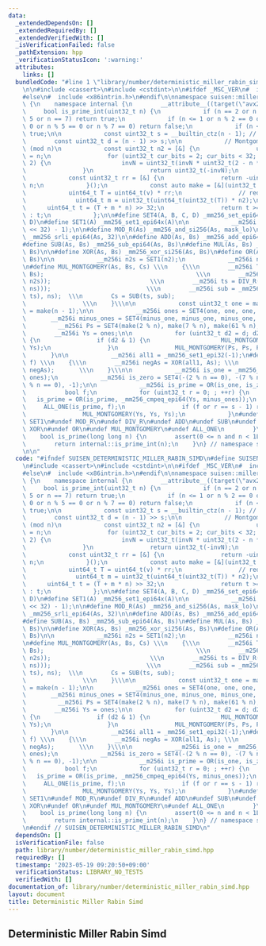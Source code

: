 ```yaml
---
data:
  _extendedDependsOn: []
  _extendedRequiredBy: []
  _extendedVerifiedWith: []
  _isVerificationFailed: false
  _pathExtension: hpp
  _verificationStatusIcon: ':warning:'
  attributes:
    links: []
  bundledCode: "#line 1 \"library/number/deterministic_miller_rabin_simd.hpp\"\n\n\
    \n\n#include <cassert>\n#include <cstdint>\n\n#ifdef _MSC_VER\n#  include <intrin.h>\n\
    #else\n#  include <x86intrin.h>\n#endif\n\nnamespace suisen::miller_rabin_simd\
    \ {\n    namespace internal {\n        __attribute__((target(\"avx2\")))\n   \
    \     bool is_prime_int(uint32_t n) {\n            if (n == 2 or n == 3 or n ==\
    \ 5 or n == 7) return true;\n            if (n <= 1 or n % 2 == 0 or n % 3 ==\
    \ 0 or n % 5 == 0 or n % 7 == 0) return false;\n            if (n < 121) return\
    \ true;\n\n            const uint32_t s = __builtin_ctz(n - 1); // >= 1\n    \
    \        const uint32_t d = (n - 1) >> s;\n\n            // Montgomery Reduction\
    \ (mod n)\n            const uint32_t n2 = [&] {\n                uint64_t invN\
    \ = n;\n                for (uint32_t cur_bits = 2; cur_bits < 32; cur_bits *=\
    \ 2) {\n                    invN = uint32_t(invN * uint32_t(2 - n * invN));\n\
    \                }\n                return uint32_t(-invN);\n            }();\n\
    \            const uint32_t rr = [&] {\n                return -uint64_t(n) %\
    \ n;\n            }();\n            const auto make = [&](uint32_t v) {\n    \
    \            uint64_t T = uint64_t(v) * rr;\n                // reduce(T)\n  \
    \              uint64_t m = uint32_t(uint64_t(uint32_t(T)) * n2);\n          \
    \      uint64_t t = (T + m * n) >> 32;\n                return t >= n ? t - n\
    \ : t;\n            };\n\n#define SET4(A, B, C, D) _mm256_set_epi64x(A, B, C,\
    \ D)\n#define SET1(A) _mm256_set1_epi64x(A)\n\n            __m256i mask_lo = SET1((uint64_t(1)\
    \ << 32) - 1);\n\n#define MOD_R(As) _mm256_and_si256(As, mask_lo)\n#define DIV_R(As)\
    \ _mm256_srli_epi64(As, 32)\n\n#define ADD(As, Bs) _mm256_add_epi64(As, Bs)\n\
    #define SUB(As, Bs) _mm256_sub_epi64(As, Bs)\n#define MUL(As, Bs) _mm256_mul_epu32(As,\
    \ Bs)\n\n#define XOR(As, Bs) _mm256_xor_si256(As, Bs)\n#define OR(As, Bs) _mm256_or_si256(As,\
    \ Bs)\n\n            __m256i n2s = SET1(n2);\n            __m256i ns = SET1(n);\n\
    \n#define MUL_MONTGOMERY(As, Bs, Cs) \\\n    {\\\n        __m256i Ts = MUL(As,\
    \ Bs);                                           \\\n        __m256i ms = MOD_R(MUL(MOD_R(Ts),\
    \ n2s));                            \\\n        __m256i ts = DIV_R(ADD(Ts, MUL(ms,\
    \ ns)));                           \\\n        __m256i sub = _mm256_andnot_si256(_mm256_cmpgt_epi64(ns,\
    \ ts), ns);  \\\n        Cs = SUB(ts, sub);                                  \
    \                \\\n    }\\\n\n            const uint32_t one = make(1), minus_one\
    \ = make(n - 1);\n\n            __m256i ones = SET4(one, one, one, 0);\n     \
    \       __m256i minus_ones = SET4(minus_one, minus_one, minus_one, 0);\n\n   \
    \         __m256i Ps = SET4(make(2 % n), make(7 % n), make(61 % n), 0);\n    \
    \        __m256i Ys = ones;\n\n            for (uint32_t d2 = d; d2; d2 >>= 1)\
    \ {\n                if (d2 & 1) {\n                    MUL_MONTGOMERY(Ps, Ys,\
    \ Ys);\n                }\n                MUL_MONTGOMERY(Ps, Ps, Ps);\n     \
    \       }\n\n            __m256i all1 = _mm256_set1_epi32(-1);\n#define ALL_ONE(As,\
    \ f) \\\n    {\\\n        __m256i negAs = XOR(all1, As); \\\n        f = _mm256_testz_si256(negAs,\
    \ negAs);       \\\n    }\\\n\n            __m256i is_one = _mm256_cmpeq_epi64(Ys,\
    \ ones);\n            __m256i is_zero = SET4(-(2 % n == 0), -(7 % n == 0), -(61\
    \ % n == 0), -1);\n\n            __m256i is_prime = OR(is_one, is_zero);\n\n \
    \           bool f;\n            for (uint32_t r = 0; ; ++r) {\n             \
    \   is_prime = OR(is_prime, _mm256_cmpeq_epi64(Ys, minus_ones));\n           \
    \     ALL_ONE(is_prime, f);\n                if (f or r == s - 1) return f;\n\
    \                MUL_MONTGOMERY(Ys, Ys, Ys);\n            }\n#undef SET4\n#undef\
    \ SET1\n#undef MOD_R\n#undef DIV_R\n#undef ADD\n#undef SUB\n#undef MUL\n#undef\
    \ XOR\n#undef OR\n#undef MUL_MONTGOMERY\n#undef ALL_ONE\n        }\n    }\n\n\
    \    bool is_prime(long long n) {\n        assert(0 <= n and n < 1LL << 31);\n\
    \        return internal::is_prime_int(n);\n    }\n} // namespace suisen::miller_rabin\n\
    \n\n"
  code: "#ifndef SUISEN_DETERMINISTIC_MILLER_RABIN_SIMD\n#define SUISEN_DETERMINISTIC_MILLER_RABIN_SIMD\n\
    \n#include <cassert>\n#include <cstdint>\n\n#ifdef _MSC_VER\n#  include <intrin.h>\n\
    #else\n#  include <x86intrin.h>\n#endif\n\nnamespace suisen::miller_rabin_simd\
    \ {\n    namespace internal {\n        __attribute__((target(\"avx2\")))\n   \
    \     bool is_prime_int(uint32_t n) {\n            if (n == 2 or n == 3 or n ==\
    \ 5 or n == 7) return true;\n            if (n <= 1 or n % 2 == 0 or n % 3 ==\
    \ 0 or n % 5 == 0 or n % 7 == 0) return false;\n            if (n < 121) return\
    \ true;\n\n            const uint32_t s = __builtin_ctz(n - 1); // >= 1\n    \
    \        const uint32_t d = (n - 1) >> s;\n\n            // Montgomery Reduction\
    \ (mod n)\n            const uint32_t n2 = [&] {\n                uint64_t invN\
    \ = n;\n                for (uint32_t cur_bits = 2; cur_bits < 32; cur_bits *=\
    \ 2) {\n                    invN = uint32_t(invN * uint32_t(2 - n * invN));\n\
    \                }\n                return uint32_t(-invN);\n            }();\n\
    \            const uint32_t rr = [&] {\n                return -uint64_t(n) %\
    \ n;\n            }();\n            const auto make = [&](uint32_t v) {\n    \
    \            uint64_t T = uint64_t(v) * rr;\n                // reduce(T)\n  \
    \              uint64_t m = uint32_t(uint64_t(uint32_t(T)) * n2);\n          \
    \      uint64_t t = (T + m * n) >> 32;\n                return t >= n ? t - n\
    \ : t;\n            };\n\n#define SET4(A, B, C, D) _mm256_set_epi64x(A, B, C,\
    \ D)\n#define SET1(A) _mm256_set1_epi64x(A)\n\n            __m256i mask_lo = SET1((uint64_t(1)\
    \ << 32) - 1);\n\n#define MOD_R(As) _mm256_and_si256(As, mask_lo)\n#define DIV_R(As)\
    \ _mm256_srli_epi64(As, 32)\n\n#define ADD(As, Bs) _mm256_add_epi64(As, Bs)\n\
    #define SUB(As, Bs) _mm256_sub_epi64(As, Bs)\n#define MUL(As, Bs) _mm256_mul_epu32(As,\
    \ Bs)\n\n#define XOR(As, Bs) _mm256_xor_si256(As, Bs)\n#define OR(As, Bs) _mm256_or_si256(As,\
    \ Bs)\n\n            __m256i n2s = SET1(n2);\n            __m256i ns = SET1(n);\n\
    \n#define MUL_MONTGOMERY(As, Bs, Cs) \\\n    {\\\n        __m256i Ts = MUL(As,\
    \ Bs);                                           \\\n        __m256i ms = MOD_R(MUL(MOD_R(Ts),\
    \ n2s));                            \\\n        __m256i ts = DIV_R(ADD(Ts, MUL(ms,\
    \ ns)));                           \\\n        __m256i sub = _mm256_andnot_si256(_mm256_cmpgt_epi64(ns,\
    \ ts), ns);  \\\n        Cs = SUB(ts, sub);                                  \
    \                \\\n    }\\\n\n            const uint32_t one = make(1), minus_one\
    \ = make(n - 1);\n\n            __m256i ones = SET4(one, one, one, 0);\n     \
    \       __m256i minus_ones = SET4(minus_one, minus_one, minus_one, 0);\n\n   \
    \         __m256i Ps = SET4(make(2 % n), make(7 % n), make(61 % n), 0);\n    \
    \        __m256i Ys = ones;\n\n            for (uint32_t d2 = d; d2; d2 >>= 1)\
    \ {\n                if (d2 & 1) {\n                    MUL_MONTGOMERY(Ps, Ys,\
    \ Ys);\n                }\n                MUL_MONTGOMERY(Ps, Ps, Ps);\n     \
    \       }\n\n            __m256i all1 = _mm256_set1_epi32(-1);\n#define ALL_ONE(As,\
    \ f) \\\n    {\\\n        __m256i negAs = XOR(all1, As); \\\n        f = _mm256_testz_si256(negAs,\
    \ negAs);       \\\n    }\\\n\n            __m256i is_one = _mm256_cmpeq_epi64(Ys,\
    \ ones);\n            __m256i is_zero = SET4(-(2 % n == 0), -(7 % n == 0), -(61\
    \ % n == 0), -1);\n\n            __m256i is_prime = OR(is_one, is_zero);\n\n \
    \           bool f;\n            for (uint32_t r = 0; ; ++r) {\n             \
    \   is_prime = OR(is_prime, _mm256_cmpeq_epi64(Ys, minus_ones));\n           \
    \     ALL_ONE(is_prime, f);\n                if (f or r == s - 1) return f;\n\
    \                MUL_MONTGOMERY(Ys, Ys, Ys);\n            }\n#undef SET4\n#undef\
    \ SET1\n#undef MOD_R\n#undef DIV_R\n#undef ADD\n#undef SUB\n#undef MUL\n#undef\
    \ XOR\n#undef OR\n#undef MUL_MONTGOMERY\n#undef ALL_ONE\n        }\n    }\n\n\
    \    bool is_prime(long long n) {\n        assert(0 <= n and n < 1LL << 31);\n\
    \        return internal::is_prime_int(n);\n    }\n} // namespace suisen::miller_rabin\n\
    \n#endif // SUISEN_DETERMINISTIC_MILLER_RABIN_SIMD\n"
  dependsOn: []
  isVerificationFile: false
  path: library/number/deterministic_miller_rabin_simd.hpp
  requiredBy: []
  timestamp: '2023-05-19 09:20:50+09:00'
  verificationStatus: LIBRARY_NO_TESTS
  verifiedWith: []
documentation_of: library/number/deterministic_miller_rabin_simd.hpp
layout: document
title: Deterministic Miller Rabin Simd
---
```

## Deterministic Miller Rabin Simd
